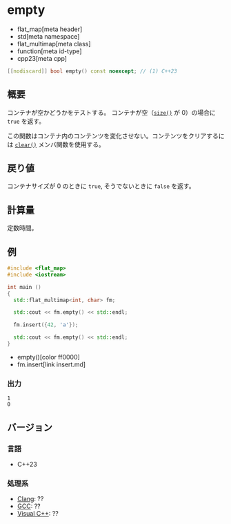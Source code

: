 # empty
* flat_map[meta header]
* std[meta namespace]
* flat_multimap[meta class]
* function[meta id-type]
* cpp23[meta cpp]

```cpp
[[nodiscard]] bool empty() const noexcept; // (1) C++23
```

## 概要
コンテナが空かどうかをテストする。 
コンテナが空（[`size()`](size.md) が 0）の場合に `true` を返す。 

この関数はコンテナ内のコンテンツを変化させない。コンテンツをクリアするには [`clear()`](clear.md) メンバ関数を使用する。


## 戻り値
コンテナサイズが 0 のときに `true`, そうでないときに `false` を返す。


## 計算量
定数時間。


## 例
```cpp example
#include <flat_map>
#include <iostream>

int main ()
{
  std::flat_multimap<int, char> fm;

  std::cout << fm.empty() << std::endl;

  fm.insert({42, 'a'});

  std::cout << fm.empty() << std::endl;
}
```
* empty()[color ff0000]
* fm.insert[link insert.md]

### 出力
```
1
0
```

## バージョン
### 言語
- C++23

### 処理系
- [Clang](/implementation.md#clang): ??
- [GCC](/implementation.md#gcc): ??
- [Visual C++](/implementation.md#visual_cpp): ??
